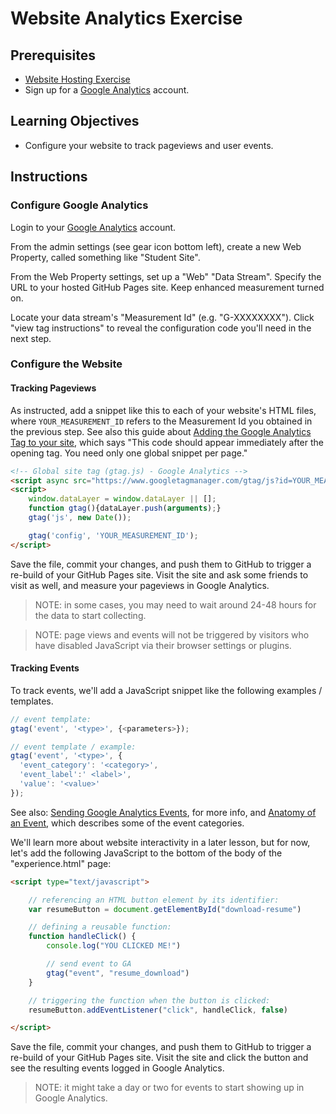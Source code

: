 
# Website Analytics Exercise

## Prerequisites

  + [Website Hosting Exercise](/exercises/website-hosting/exercise.md)
  + Sign up for a [Google Analytics](https://analytics.google.com) account.

## Learning Objectives

  + Configure your website to track pageviews and user events.

## Instructions

### Configure Google Analytics

Login to your [Google Analytics](https://analytics.google.com/analytics/web/) account.

From the admin settings (see gear icon bottom left), create a new Web Property, called something like "Student Site".

From the Web Property settings, set up a "Web" "Data Stream". Specify the URL to your hosted GitHub Pages site. Keep enhanced measurement turned on.

Locate your data stream's "Measurement Id" (e.g. "G-XXXXXXXX"). Click "view tag instructions" to reveal the configuration code you'll need in the next step.

### Configure the Website

#### Tracking Pageviews

As instructed, add a snippet like this to each of your website's HTML files, where `YOUR_MEASUREMENT_ID` refers to the Measurement Id you obtained in the previous step. See also this guide about [Adding the Google Analytics Tag to your site](https://developers.google.com/analytics/devguides/collection/ga4), which says "This code should appear immediately after the opening <head> tag. You need only one global snippet per page."

```html
<!-- Global site tag (gtag.js) - Google Analytics -->
<script async src="https://www.googletagmanager.com/gtag/js?id=YOUR_MEASUREMENT_ID"></script>
<script>
    window.dataLayer = window.dataLayer || [];
    function gtag(){dataLayer.push(arguments);}
    gtag('js', new Date());

    gtag('config', 'YOUR_MEASUREMENT_ID');
</script>
```

Save the file, commit your changes, and push them to GitHub to trigger a re-build of your GitHub Pages site. Visit the site and ask some friends to visit as well, and measure your pageviews in Google Analytics.

> NOTE: in some cases, you may need to wait around 24-48 hours for the data to start collecting.

> NOTE: page views and events will not be triggered by visitors who have disabled JavaScript via their browser settings or plugins.

#### Tracking Events

To track events, we'll add a JavaScript snippet like the following examples / templates.

```js
// event template:
gtag('event', '<type>', {<parameters>});
```

```js
// event template / example:
gtag('event', '<type>', {
  'event_category': '<category>',
  'event_label':' <label>',
  'value': '<value>'
});
```

See also: [Sending Google Analytics Events](https://developers.google.com/analytics/devguides/collection/gtagjs/events), for more info, and [Anatomy of an Event](https://support.google.com/analytics/answer/1033068#Anatomy), which describes some of the event categories.

We'll learn more about website interactivity in a later lesson, but for now, let's add the following JavaScript to the bottom of the body of the "experience.html" page:


```html
<script type="text/javascript">

    // referencing an HTML button element by its identifier:
    var resumeButton = document.getElementById("download-resume")

    // defining a reusable function:
    function handleClick() {
        console.log("YOU CLICKED ME!")

        // send event to GA
        gtag("event", "resume_download")
    }

    // triggering the function when the button is clicked:
    resumeButton.addEventListener("click", handleClick, false)

</script>
```

Save the file, commit your changes, and push them to GitHub to trigger a re-build of your GitHub Pages site. Visit the site and click the button and see the resulting events logged in Google Analytics.

> NOTE: it might take a day or two for events to start showing up in Google Analytics.
